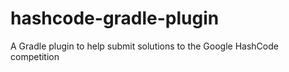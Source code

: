 # hashcode-gradle-plugin
A Gradle plugin to help submit solutions to the Google HashCode competition
